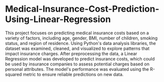 # Medical-Insurance-Cost-Prediction-Using-Linear-Regression
This project focuses on predicting medical insurance costs based on a variety of factors, including age, gender, BMI, number of children, smoking status, and region of residence. Using Python's data analysis libraries, the dataset was examined, cleaned, and visualized to explore patterns that impact insurance charges. After preprocessing the data, a Linear Regression model was developed to predict insurance costs, which could be used by insurance companies to assess potential charges based on personal attributes. The model's performance was evaluated using the R-squared metric to ensure reliable predictions on new data.
